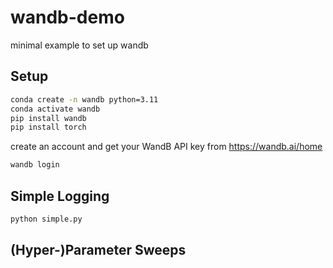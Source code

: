 # wandb-demo
minimal example to set up wandb

## Setup
```bash
conda create -n wandb python=3.11
conda activate wandb
pip install wandb
pip install torch
```
create an account and get your WandB API key from <https://wandb.ai/home>
```bash
wandb login
```

## Simple Logging
```bash
python simple.py
```

## (Hyper-)Parameter Sweeps
